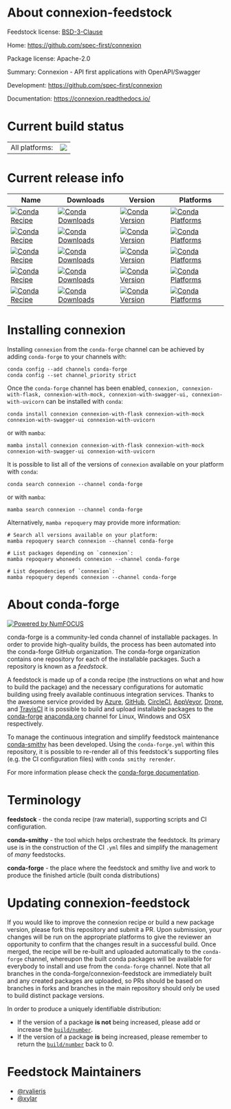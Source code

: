 About connexion-feedstock
=========================

Feedstock license: [BSD-3-Clause](https://github.com/conda-forge/connexion-feedstock/blob/main/LICENSE.txt)

Home: https://github.com/spec-first/connexion

Package license: Apache-2.0

Summary: Connexion - API first applications with OpenAPI/Swagger

Development: https://github.com/spec-first/connexion

Documentation: https://connexion.readthedocs.io/

Current build status
====================


<table><tr><td>All platforms:</td>
    <td>
      <a href="https://dev.azure.com/conda-forge/feedstock-builds/_build/latest?definitionId=180&branchName=main">
        <img src="https://dev.azure.com/conda-forge/feedstock-builds/_apis/build/status/connexion-feedstock?branchName=main">
      </a>
    </td>
  </tr>
</table>

Current release info
====================

| Name | Downloads | Version | Platforms |
| --- | --- | --- | --- |
| [![Conda Recipe](https://img.shields.io/badge/recipe-connexion-green.svg)](https://anaconda.org/conda-forge/connexion) | [![Conda Downloads](https://img.shields.io/conda/dn/conda-forge/connexion.svg)](https://anaconda.org/conda-forge/connexion) | [![Conda Version](https://img.shields.io/conda/vn/conda-forge/connexion.svg)](https://anaconda.org/conda-forge/connexion) | [![Conda Platforms](https://img.shields.io/conda/pn/conda-forge/connexion.svg)](https://anaconda.org/conda-forge/connexion) |
| [![Conda Recipe](https://img.shields.io/badge/recipe-connexion--with--flask-green.svg)](https://anaconda.org/conda-forge/connexion-with-flask) | [![Conda Downloads](https://img.shields.io/conda/dn/conda-forge/connexion-with-flask.svg)](https://anaconda.org/conda-forge/connexion-with-flask) | [![Conda Version](https://img.shields.io/conda/vn/conda-forge/connexion-with-flask.svg)](https://anaconda.org/conda-forge/connexion-with-flask) | [![Conda Platforms](https://img.shields.io/conda/pn/conda-forge/connexion-with-flask.svg)](https://anaconda.org/conda-forge/connexion-with-flask) |
| [![Conda Recipe](https://img.shields.io/badge/recipe-connexion--with--mock-green.svg)](https://anaconda.org/conda-forge/connexion-with-mock) | [![Conda Downloads](https://img.shields.io/conda/dn/conda-forge/connexion-with-mock.svg)](https://anaconda.org/conda-forge/connexion-with-mock) | [![Conda Version](https://img.shields.io/conda/vn/conda-forge/connexion-with-mock.svg)](https://anaconda.org/conda-forge/connexion-with-mock) | [![Conda Platforms](https://img.shields.io/conda/pn/conda-forge/connexion-with-mock.svg)](https://anaconda.org/conda-forge/connexion-with-mock) |
| [![Conda Recipe](https://img.shields.io/badge/recipe-connexion--with--swagger--ui-green.svg)](https://anaconda.org/conda-forge/connexion-with-swagger-ui) | [![Conda Downloads](https://img.shields.io/conda/dn/conda-forge/connexion-with-swagger-ui.svg)](https://anaconda.org/conda-forge/connexion-with-swagger-ui) | [![Conda Version](https://img.shields.io/conda/vn/conda-forge/connexion-with-swagger-ui.svg)](https://anaconda.org/conda-forge/connexion-with-swagger-ui) | [![Conda Platforms](https://img.shields.io/conda/pn/conda-forge/connexion-with-swagger-ui.svg)](https://anaconda.org/conda-forge/connexion-with-swagger-ui) |
| [![Conda Recipe](https://img.shields.io/badge/recipe-connexion--with--uvicorn-green.svg)](https://anaconda.org/conda-forge/connexion-with-uvicorn) | [![Conda Downloads](https://img.shields.io/conda/dn/conda-forge/connexion-with-uvicorn.svg)](https://anaconda.org/conda-forge/connexion-with-uvicorn) | [![Conda Version](https://img.shields.io/conda/vn/conda-forge/connexion-with-uvicorn.svg)](https://anaconda.org/conda-forge/connexion-with-uvicorn) | [![Conda Platforms](https://img.shields.io/conda/pn/conda-forge/connexion-with-uvicorn.svg)](https://anaconda.org/conda-forge/connexion-with-uvicorn) |

Installing connexion
====================

Installing `connexion` from the `conda-forge` channel can be achieved by adding `conda-forge` to your channels with:

```
conda config --add channels conda-forge
conda config --set channel_priority strict
```

Once the `conda-forge` channel has been enabled, `connexion, connexion-with-flask, connexion-with-mock, connexion-with-swagger-ui, connexion-with-uvicorn` can be installed with `conda`:

```
conda install connexion connexion-with-flask connexion-with-mock connexion-with-swagger-ui connexion-with-uvicorn
```

or with `mamba`:

```
mamba install connexion connexion-with-flask connexion-with-mock connexion-with-swagger-ui connexion-with-uvicorn
```

It is possible to list all of the versions of `connexion` available on your platform with `conda`:

```
conda search connexion --channel conda-forge
```

or with `mamba`:

```
mamba search connexion --channel conda-forge
```

Alternatively, `mamba repoquery` may provide more information:

```
# Search all versions available on your platform:
mamba repoquery search connexion --channel conda-forge

# List packages depending on `connexion`:
mamba repoquery whoneeds connexion --channel conda-forge

# List dependencies of `connexion`:
mamba repoquery depends connexion --channel conda-forge
```


About conda-forge
=================

[![Powered by
NumFOCUS](https://img.shields.io/badge/powered%20by-NumFOCUS-orange.svg?style=flat&colorA=E1523D&colorB=007D8A)](https://numfocus.org)

conda-forge is a community-led conda channel of installable packages.
In order to provide high-quality builds, the process has been automated into the
conda-forge GitHub organization. The conda-forge organization contains one repository
for each of the installable packages. Such a repository is known as a *feedstock*.

A feedstock is made up of a conda recipe (the instructions on what and how to build
the package) and the necessary configurations for automatic building using freely
available continuous integration services. Thanks to the awesome service provided by
[Azure](https://azure.microsoft.com/en-us/services/devops/), [GitHub](https://github.com/),
[CircleCI](https://circleci.com/), [AppVeyor](https://www.appveyor.com/),
[Drone](https://cloud.drone.io/welcome), and [TravisCI](https://travis-ci.com/)
it is possible to build and upload installable packages to the
[conda-forge](https://anaconda.org/conda-forge) [anaconda.org](https://anaconda.org/)
channel for Linux, Windows and OSX respectively.

To manage the continuous integration and simplify feedstock maintenance
[conda-smithy](https://github.com/conda-forge/conda-smithy) has been developed.
Using the ``conda-forge.yml`` within this repository, it is possible to re-render all of
this feedstock's supporting files (e.g. the CI configuration files) with ``conda smithy rerender``.

For more information please check the [conda-forge documentation](https://conda-forge.org/docs/).

Terminology
===========

**feedstock** - the conda recipe (raw material), supporting scripts and CI configuration.

**conda-smithy** - the tool which helps orchestrate the feedstock.
                   Its primary use is in the construction of the CI ``.yml`` files
                   and simplify the management of *many* feedstocks.

**conda-forge** - the place where the feedstock and smithy live and work to
                  produce the finished article (built conda distributions)


Updating connexion-feedstock
============================

If you would like to improve the connexion recipe or build a new
package version, please fork this repository and submit a PR. Upon submission,
your changes will be run on the appropriate platforms to give the reviewer an
opportunity to confirm that the changes result in a successful build. Once
merged, the recipe will be re-built and uploaded automatically to the
`conda-forge` channel, whereupon the built conda packages will be available for
everybody to install and use from the `conda-forge` channel.
Note that all branches in the conda-forge/connexion-feedstock are
immediately built and any created packages are uploaded, so PRs should be based
on branches in forks and branches in the main repository should only be used to
build distinct package versions.

In order to produce a uniquely identifiable distribution:
 * If the version of a package **is not** being increased, please add or increase
   the [``build/number``](https://docs.conda.io/projects/conda-build/en/latest/resources/define-metadata.html#build-number-and-string).
 * If the version of a package **is** being increased, please remember to return
   the [``build/number``](https://docs.conda.io/projects/conda-build/en/latest/resources/define-metadata.html#build-number-and-string)
   back to 0.

Feedstock Maintainers
=====================

* [@rvalieris](https://github.com/rvalieris/)
* [@xylar](https://github.com/xylar/)

